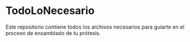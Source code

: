 # TodoLoNecesario
Este repositorio contiene todos los archivos necesarios para guiarte en el proceso de ensamblado de tu prótesis.
